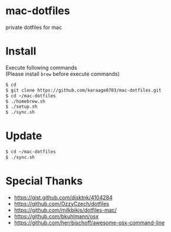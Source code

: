 # mac-dotfiles
private dotfiles for mac

# Install
Execute following commands  
(Please install `brew` before execute commands)

```sh
$ cd
$ git clone https://github.com/karaage0703/mac-dotfiles.git
$ cd ~/mac-dotfiles
$ ./homebrew.sh
$ ./setup.sh
$ ./sync.sh
```

# Update
```sh
$ cd ~/mac-dotfiles
$ ./sync.sh
```

# Special Thanks
- https://gist.github.com/disktnk/4104284
- https://github.com/OzzyCzech/dotfiles
- https://github.com/milkbikis/dotfiles-mac/
- https://github.com/bkuhlmann/osx
- https://github.com/herrbischoff/awesome-osx-command-line
